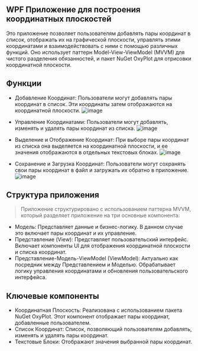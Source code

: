 ## **WPF Приложение для построения координатных плоскостей**
Это приложение позволяет пользователям добавлять пары координат в список, отображать их на графической плоскости, управлять этими координатами и взаимодействовать с ними с помощью различных функций. Оно использует паттерн Model-View-ViewModel (MVVM) для чистого разделения обязанностей, и пакет NuGet OxyPlot для отрисовки координатной плоскости.

## Функции
* Добавление Координат: Пользователи могут добавлять пары координат в список. Эти координаты затем отображаются на координатной плоскости.
![image](https://github.com/valerchikUwU/CoordinateMap/assets/99470988/3ad6c8ed-eaf4-4740-849c-2b8f62094e8c)

* Управление Координатами: Пользователи могут добавлять, изменять и удалять пары координат из списка.
![image](https://github.com/valerchikUwU/CoordinateMap/assets/99470988/f6d17d9a-1ecd-4f4b-a047-1de8ffae87f4)

* Выделение и Отображение Координат: При выборе пары координат из списка она выделяется на координатной плоскости, и ее значения отображаются в отдельных текстовых блоках.
  ![image](https://github.com/valerchikUwU/CoordinateMap/assets/99470988/fb785268-3867-4635-a06e-6d0427c28887)

* Сохранение и Загрузка Координат: Пользователи могут сохранять свои пары координат в файл и загружать их обратно в приложение.
![image](https://github.com/valerchikUwU/CoordinateMap/assets/99470988/aa54ad60-9968-481c-934c-244e228c2dab)



## Структура приложения
> Приложение структурировано с использованием паттерна MVVM, который разделяет приложение на три основные компонента:

- Модель: Представляет данные и бизнес-логику. В данном случае это включает пары координат и их управление.
- Представление (View): Представляет пользовательский интерфейс. Включает компоненты UI для отображения координатной плоскости и списка координат.
- Представление-Модель-ViewModel (ViewModel): Актуально как посредник между Представлением и Моделью. Обрабатывает логику управления координатами и обновления пользовательского интерфейса.

## Ключевые компоненты
- Координатная Плоскость: Реализована с использованием пакета NuGet OxyPlot. Этот компонент отображает пары координат, добавленные пользователем.
- Список Координат: Список, позволяющий пользователям добавлять, изменять и удалять пары координат.
- Текстовые Блоки: Отображают значения выбранной пары координат.
